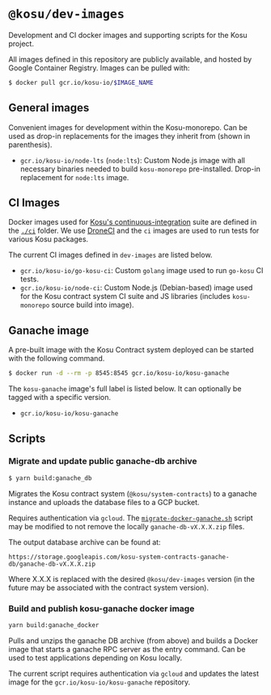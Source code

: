 # `@kosu/dev-images`

Development and CI docker images and supporting scripts for the Kosu project.

All images defined in this repository are publicly available, and hosted by Google Container Registry. Images can be pulled with:

```bash
$ docker pull gcr.io/kosu-io/$IMAGE_NAME
```

## General images
Convenient images for development within the Kosu-monorepo. Can be used as drop-in replacements for the images they inherit from (shown in parenthesis).

- `gcr.io/kosu-io/node-lts` (`node:lts`): Custom Node.js image with all necessary binaries needed to build `kosu-monorepo` pre-installed. Drop-in replacement for `node:lts` image.

## CI Images

Docker images used for [Kosu's continuous-integration](https://ci.kosu.io) suite are defined in the [`./ci`](./ci) folder. We use [DroneCI](https://drone.io) and the `ci` images are used to run tests for various Kosu packages.

The current CI images defined in `dev-images` are listed below.

-   `gcr.io/kosu-io/go-kosu-ci`: Custom `golang` image used to run `go-kosu` CI tests.
-   `gcr.io/kosu-io/node-ci`: Custom Node.js (Debian-based) image used for the Kosu contract system CI suite and JS libraries (includes `kosu-monorepo` source build into image).

## Ganache image

A pre-built image with the Kosu Contract system deployed can be started with the following command.

```bash
$ docker run -d --rm -p 8545:8545 gcr.io/kosu-io/kosu-ganache
```

The `kosu-ganache` image's full label is listed below. It can optionally be tagged with a specific version.

-   `gcr.io/kosu-io/kosu-ganache`

## Scripts

### Migrate and update public ganache-db archive

```bash
$ yarn build:ganache_db
```

Migrates the Kosu contract system (`@kosu/system-contracts`) to a ganache instance and uploads the database files to a GCP bucket.

Requires authentication via `gcloud`. The [`migrate-docker-ganache.sh`](./scripts/migrate-docker-ganache.sh) script may be modified to not remove the locally `ganache-db-vX.X.X.zip` files.

The output database archive can be found at:

```
https://storage.googleapis.com/kosu-system-contracts-ganache-db/ganache-db-vX.X.X.zip
```

Where X.X.X is replaced with the desired `@kosu/dev-images` version (in the future may be associated with the contract system version).

### Build and publish kosu-ganache docker image

```bash
yarn build:ganache_docker
```

Pulls and unzips the ganache DB archive (from above) and builds a Docker image that starts a ganache RPC server as the entry command. Can be used to test applications depending on Kosu locally.

The current script requires authentication via `gcloud` and updates the latest image for the `gcr.io/kosu-io/kosu-ganache` repository.
